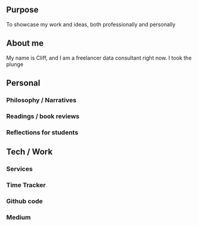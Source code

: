 ## Purpose
To showcase my work and ideas, both professionally and personally

## About me
My name is Cliff, and I am a freelancer data consultant right now. I took the plunge 

## Personal
### Philosophy / Narratives
### Readings / book reviews
### Reflections for students

## Tech / Work
### Services
### Time Tracker
### Github code
### Medium